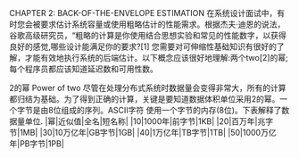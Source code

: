 CHAPTER 2: BACK-OF-THE-ENVELOPE ESTIMATION
在系统设计面试中，有时您会被要求估计系统容量或使用粗略估计的性能需求。根据杰夫·迪恩的说法，谷歌高级研究员，“粗略的计算是你使用结合思想实验和常见的性能数字，以获得良好的感觉,哪些设计能满足你的要求?[1]
您需要对可伸缩性基础知识有很好的了解，才能有效地执行系统的后端估计。以下概念应该很好地理解:两个two[2]的幂;每个程序员都应该知道延迟数和可用性数。

2的幂 Power of two
尽管在处理分布式系统时数据量会变得非常大，所有的计算都归结为基础。为了得到正确的计算，关键是要知道数据体积单位采用2的幂。一个字节是由8位组成的序列。ASCII字符
使用一个字节的内存(8位)。下表解释了数据量单位.
|幂|近似值|全名|短名称|
|10|1000年|前字节|1KB|
|20|百万年|兆字节|1MB|
|30|10万亿年|GB字节|1GB|
|40|1万亿年|TB字节|1TB|
|50|1000万亿年|PB字节|1PB|